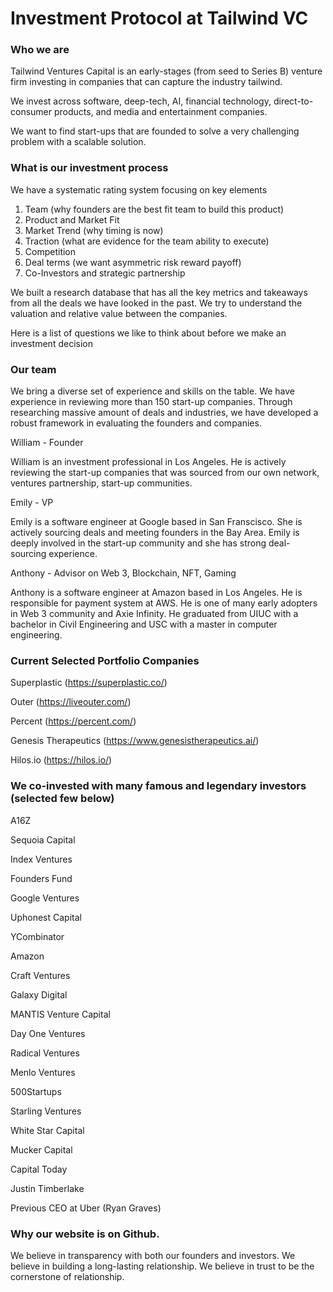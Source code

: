 # Investment Protocol at Tailwind VC

### Who we are
Tailwind Ventures Capital is an early-stages (from seed to Series B) venture firm investing in companies that can capture the industry tailwind. 

We invest across software, deep-tech, AI, financial technology, direct-to-consumer products, and media and entertainment companies.

We want to find start-ups that are founded to solve a very challenging problem with a scalable solution.

### What is our investment process 
We have a systematic rating system focusing on key elements
1. Team (why founders are the best fit team to build this product)
2. Product and Market Fit 
3. Market Trend (why timing is now)
4. Traction (what are evidence for the team ability to execute)
5. Competition 
6. Deal terms (we want asymmetric risk reward payoff)
7. Co-Investors and strategic partnership

We built a research database that has all the key metrics and takeaways from all the deals we have looked in the past. We try to understand the valuation and relative value between the companies.

Here is a list of questions we like to think about before we make an investment decision

### Our team
We bring a diverse set of experience and skills on the table. We have experience in reviewing more than 150 start-up companies. Through researching massive amount of deals and industries, we have developed a robust framework in evaluating the founders and companies.

William - Founder

William is an investment professional in Los Angeles. He is actively reviewing the start-up companies that was sourced from our own network, ventures partnership, start-up communities. 

Emily - VP

Emily is a software engineer at Google based in San Franscisco. She is actively sourcing deals and meeting founders in the Bay Area. Emily is deeply involved in the start-up community and she has strong deal-sourcing experience.

Anthony - Advisor on Web 3, Blockchain, NFT, Gaming

Anthony is a software engineer at Amazon based in Los Angeles. He is responsible for payment system at AWS. He is one of many early adopters in Web 3 community and Axie Infinity. He graduated from UIUC with a bachelor in Civil Engineering and USC with a master in computer engineering.

### Current Selected Portfolio Companies
Superplastic (https://superplastic.co/)

Outer (https://liveouter.com/)

Percent (https://percent.com/)

Genesis Therapeutics (https://www.genesistherapeutics.ai/)

Hilos.io (https://hilos.io/)


### We co-invested with many famous and legendary investors (selected few below)
A16Z

Sequoia Capital

Index Ventures

Founders Fund

Google Ventures

Uphonest Capital

YCombinator

Amazon

Craft Ventures

Galaxy Digital

MANTIS Venture Capital

Day One Ventures

Radical Ventures

Menlo Ventures

500Startups 

Starling Ventures

White Star Capital

Mucker Capital

Capital Today

Justin Timberlake

Previous CEO at Uber (Ryan Graves)


### Why our website is on Github.
We believe in transparency with both our founders and investors.
We believe in building a long-lasting relationship.
We believe in trust to be the cornerstone of relationship.
